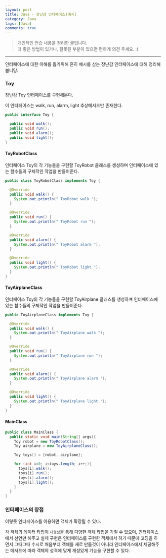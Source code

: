 ```yaml
---
layout: post
title: Java - 장난감 인터페이스(예시)
category: Java
tags: [Java]
comments: true
---
```


> 개인적인 연습 내용을 정리한 글입니다.      
> 더 좋은 방법이 있거나, 잘못된 부분이 있으면 편하게 의견 주세요. :)

<hr>

인터페이스에 대한 이해를 돕기위해 흔히 예시를 삼는 장난감 인터페이스에 대해 정리해 봅니당.

### Toy

장난감 Toy 인터페이스를 구현헤본다.

이 인터페이스는 walk, run, alarm, light 추상메서드만 존재한다.

```java
public interface Toy {

  public void walk();
  public void run();
  public void alarm();
  public void light();
}
```

#### ToyRobotClass

인터페이스 Toy의 각 기능들을 구현할 ToyRobot 클래스를 생성하며 인터페이스에 있는 함수들의 구체적인 작업을 만들어준다.


```java
public class ToyRobotClass implements Toy {

  @Override
  public void walk() {
    System.out.println(" ToyRobot walk ");
  }

  @Override
  public void run() {
    System.out.println(" ToyRobot run ");
  }

  @Override
  public void alarm() {
    System.out.println(" ToyRobot alarm ");
  }

  @Override
  public void light() {
    System.out.println(" ToyRobot light ");
  }
}
```

#### ToyAirplaneClass

인터페이스 Toy의 각 기능들을 구현할 ToyAirplane 클래스를 생성하며 인터페이스에 있는 함수들의 구체적인 작업을 만들어준다.


```java
public ToyAirplaneClass implements Toy {

  @Override
  public void walk() {
    System.out.println(" ToyAirplane walk ");
  }

  @Override
  public void run() {
    System.out.println(" ToyAirplane run ");
  }

  @Override
  public void alarm() {
    System.out.println(" ToyAirplane alarm ");
  }

  @Override
  public void light() {
    System.out.println(" ToyAirplane light ");
  }
}
```

#### MainClass

```java
public class MainClass {
  public static void main(String[] args){
    Toy robot = new ToyRobotClass();
    Toy airplane = new ToyAirplaneClass();

    Toy toys[] = {robot, airplane};

    for (int i=0; i<toys.length; i++;){
      toys[i].walk();
      toys[i].run();
      toys[i].alarm();
      toys[i].light();
    }
  }
}
```

### 인터페이스의 장점

이렇듯 인터페이스를 이용하면 객체가 확장될 수 있다.

각 객체의 데이터 타입이 `다형성`을 통해 다양한 객체 타입을 가질 수 있으며, 인터페이스에서 선언만 해주고 실제 구현은 인터페이스를 구현한 객체에서 하기 때문에 코딩을 하면서 그때그때 수시로 처음부터 객체를 새로 만들것이 아니라 인터페이스에서 제공해주는 메서드에 따라 객체의 성격에 맞게 개성있게 기능을 구현할 수 있다.
